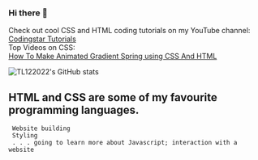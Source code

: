 ### Hi there 👋

Check out cool CSS and HTML coding tutorials on my YouTube channel: [Codingstar Tutorials](https://www.youtube.com/channel/UCadItSVcBu0pS3ES8UJQJ1A) <br>
Top Videos on CSS: <br>
[How To Make Animated Gradient Spring using CSS And HTML](https://www.youtube.com/watch?v=zX9aJnLBLX8)



 <a> <img alt = "TL122022's GitHub stats" src="https://readme-typing-svg.herokuapp.com?font=rubik&color=ADBAC7&center=true&vCenter=true&lines=I+am+a+student;I+am+a+coder;I+am+a+creator;I+am+an+agent"></a>

 ## HTML and CSS are some of my favourite programming languages.
```
 Website building
 Styling
 . . . going to learn more about Javascript; interaction with a website
```
